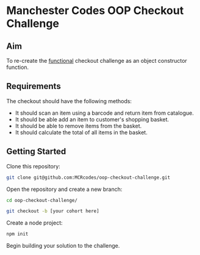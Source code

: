 # Manchester Codes OOP Checkout Challenge

## Aim
To re-create the [functional](https://github.com/MCRcodes/checkout-exercise-tdd-june19) checkout challenge as an object constructor function.

## Requirements

The checkout should have the following methods:

- It should scan an item using a barcode and return item from catalogue.
- It should be able add an item to customer's shopping basket.
- It should be able to remove items from the basket.
- It should calculate the total of all items in the basket.

## Getting Started

Clone this repository:
```bash
git clone git@github.com:MCRcodes/oop-checkout-challenge.git
```
Open the repository and create a new branch:
```bash
cd oop-checkout-challenge/
```
```bash
git checkout -b [your cohort here]
```
Create a node project:
```bash
npm init
```
Begin building your solution to the challenge.